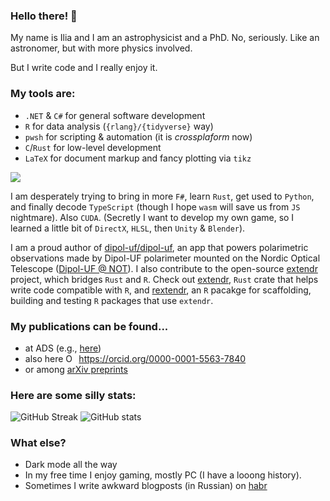 ### Hello there! 👋

My name is Ilia and I am an astrophysicist and a PhD. No, seriously. Like an astronomer, but with more physics involved.

But I write code and I really enjoy it. 

### My tools are:
- `.NET` & `C#` for general software development
- `R` for data analysis (`{rlang}/{tidyverse}` way)
- `pwsh` for scripting & automation (it is *crossplaform* now)
- `C`/`Rust` for low-level development
- `LaTeX` for document markup and fancy plotting via `tikz`

![](https://github-readme-stats.vercel.app/api/top-langs/?username=Ilia-Kosenkov&theme=dark&layout=compact)

I am desperately trying to bring in more `F#`, learn `Rust`, get used to `Python`, and finally decode `TypeScript` (though I hope `wasm` will save us from `JS` nightmare).
Also `CUDA`. (Secretly I want to develop my own game, so I learned a little bit of `DirectX`, `HLSL`, then `Unity` & `Blender`).

I am a proud author of [dipol-uf/dipol-uf](https://github.com/dipol-uf/dipol-uf), an app that powers polarimetric observations made by Dipol-UF polarimeter mounted on the Nordic Optical Telescope ([Dipol-UF @ NOT](http://www.not.iac.es/instruments/dipol-uf/)).
I also contribute to the open-source [extendr](https://github.com/extendr) project, which bridges `Rust` and `R`. Check out [extendr](https://github.com/extendr/extendr), `Rust` crate that helps write code compatible with `R`, and [rextendr](https://github.com/extendr/rextendr), an `R` pacakge for scaffolding, building and testing `R` packages that use `extendr`.

### My publications can be found...
- at ADS (e.g., [here](https://ui.adsabs.harvard.edu/search/q=author%3AKosenkov%2CIlia))
- also here <a itemprop="sameAs" content="https://orcid.org/0000-0001-5563-7840" href="https://orcid.org/0000-0001-5563-7840" target="orcid.widget" rel="me noopener noreferrer" style="vertical-align:top;"><img src="https://orcid.org/sites/default/files/images/orcid_16x16.png" style="width:1em;margin-right:.5em;" alt="ORCID iD icon">https://orcid.org/0000-0001-5563-7840</a>
- or among [arXiv preprints](https://arxiv.org/a/kosenkov_i_1)

### Here are some silly stats:
![GitHub Streak](https://github-readme-streak-stats.herokuapp.com?user=Ilia-Kosenkov&theme=dark)
![GitHub stats](https://github-readme-stats.vercel.app/api?username=Ilia-Kosenkov&show_icons=true&count_private=true&theme=dark)


### What else?
- Dark mode all the way
- In my free time I enjoy gaming, mostly PC (I have a looong history).
- Sometimes I write awkward blogposts (in Russian) on [habr](https://habr.com/en/users/BkmzSpb/posts/)
